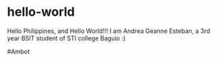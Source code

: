 # hello-world

Hello Philippines, and Hello World!!!
I am Andrea Geanne Esteban, a 3rd year BSIT student of STI college Baguio :) 

#Ambot

